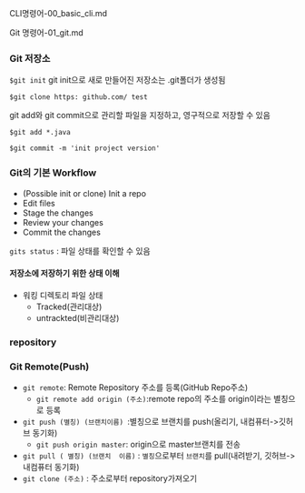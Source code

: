 CLI명령어-00_basic_cli.md

Git 명령어-01_git.md



### Git 저장소

`$git init` git init으로 새로 만들어진 저장소는 .git폴더가 생성됨

`$git clone https: github.com/ test`

git add와 git commit으로 관리할 파일을 지정하고, 영구적으로 저장할 수 있음

`$git add *.java`

`$git commit -m 'init project version' `

### Git의 기본 Workflow

- (Possible init or clone) Init a repo
- Edit files
- Stage the changes
- Review your changes
- Commit the changes

`gits status` : 파일 상태를 확인할 수 있음

#### 저장소에 저장하기 위한 상태 이해

- 워킹 디렉토리 파일 상태
  - Tracked(관리대상)
  - untrackted(비관리대상)



### repository

### Git Remote(Push)

* `git remote`:  Remote Repository 주소를 등록(GitHub Repo주소)
  * `git remote add origin (주소)`:remote repo의 주소를 origin이라는 별칭으로 등록
* `git push (별칭) (브랜치이름) `:별칭으로 브랜치를 push(올리기, 내컴퓨터->깃허브 동기화)
  * `git push origin master`: origin으로 master브랜치를 전송
* `git pull ( 별칭) (브랜치  이름)` : `별칭`으로부터 `브랜치`를 pull(내려받기, 깃허브->내컴퓨터 동기화)
* `git clone (주소)` : 주소로부터 repository가져오기







